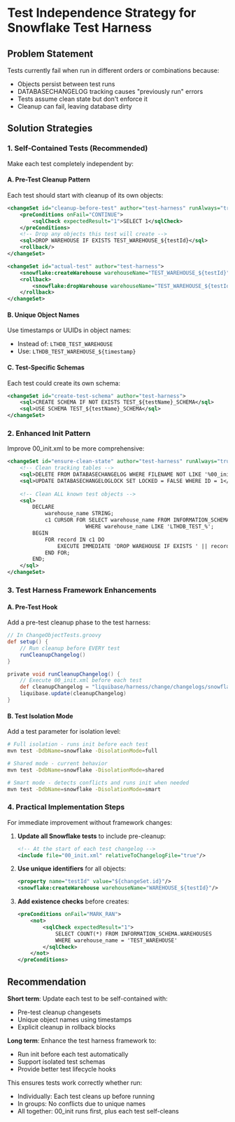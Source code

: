 # Test Independence Strategy for Snowflake Test Harness

## Problem Statement
Tests currently fail when run in different orders or combinations because:
- Objects persist between test runs
- DATABASECHANGELOG tracking causes "previously run" errors
- Tests assume clean state but don't enforce it
- Cleanup can fail, leaving database dirty

## Solution Strategies

### 1. Self-Contained Tests (Recommended)
Make each test completely independent by:

#### A. Pre-Test Cleanup Pattern
Each test should start with cleanup of its own objects:

```xml
<changeSet id="cleanup-before-test" author="test-harness" runAlways="true">
    <preConditions onFail="CONTINUE">
        <sqlCheck expectedResult="1">SELECT 1</sqlCheck>
    </preConditions>
    <!-- Drop any objects this test will create -->
    <sql>DROP WAREHOUSE IF EXISTS TEST_WAREHOUSE_${testId}</sql>
    <rollback/>
</changeSet>

<changeSet id="actual-test" author="test-harness">
    <snowflake:createWarehouse warehouseName="TEST_WAREHOUSE_${testId}"/>
    <rollback>
        <snowflake:dropWarehouse warehouseName="TEST_WAREHOUSE_${testId}"/>
    </rollback>
</changeSet>
```

#### B. Unique Object Names
Use timestamps or UUIDs in object names:
- Instead of: `LTHDB_TEST_WAREHOUSE`
- Use: `LTHDB_TEST_WAREHOUSE_${timestamp}`

#### C. Test-Specific Schemas
Each test could create its own schema:
```xml
<changeSet id="create-test-schema" author="test-harness">
    <sql>CREATE SCHEMA IF NOT EXISTS TEST_${testName}_SCHEMA</sql>
    <sql>USE SCHEMA TEST_${testName}_SCHEMA</sql>
</changeSet>
```

### 2. Enhanced Init Pattern
Improve 00_init.xml to be more comprehensive:

```xml
<changeSet id="ensure-clean-state" author="test-harness" runAlways="true">
    <!-- Clean tracking tables -->
    <sql>DELETE FROM DATABASECHANGELOG WHERE FILENAME NOT LIKE '%00_init.xml'</sql>
    <sql>UPDATE DATABASECHANGELOGLOCK SET LOCKED = FALSE WHERE ID = 1</sql>
    
    <!-- Clean ALL known test objects -->
    <sql>
        DECLARE
            warehouse_name STRING;
            c1 CURSOR FOR SELECT warehouse_name FROM INFORMATION_SCHEMA.WAREHOUSES 
                         WHERE warehouse_name LIKE 'LTHDB_TEST_%';
        BEGIN
            FOR record IN c1 DO
                EXECUTE IMMEDIATE 'DROP WAREHOUSE IF EXISTS ' || record.warehouse_name;
            END FOR;
        END;
    </sql>
</changeSet>
```

### 3. Test Harness Framework Enhancements

#### A. Pre-Test Hook
Add a pre-test cleanup phase to the test harness:

```groovy
// In ChangeObjectTests.groovy
def setup() {
    // Run cleanup before EVERY test
    runCleanupChangelog()
}

private void runCleanupChangelog() {
    // Execute 00_init.xml before each test
    def cleanupChangelog = "liquibase/harness/change/changelogs/snowflake/00_init.xml"
    liquibase.update(cleanupChangelog)
}
```

#### B. Test Isolation Mode
Add a test parameter for isolation level:

```bash
# Full isolation - runs init before each test
mvn test -DdbName=snowflake -DisolationMode=full

# Shared mode - current behavior
mvn test -DdbName=snowflake -DisolationMode=shared

# Smart mode - detects conflicts and runs init when needed
mvn test -DdbName=snowflake -DisolationMode=smart
```

### 4. Practical Implementation Steps

For immediate improvement without framework changes:

1. **Update all Snowflake tests** to include pre-cleanup:
   ```xml
   <!-- At the start of each test changelog -->
   <include file="00_init.xml" relativeToChangelogFile="true"/>
   ```

2. **Use unique identifiers** for all objects:
   ```xml
   <property name="testId" value="${changeSet.id}"/>
   <snowflake:createWarehouse warehouseName="WAREHOUSE_${testId}"/>
   ```

3. **Add existence checks** before creates:
   ```xml
   <preConditions onFail="MARK_RAN">
       <not>
           <sqlCheck expectedResult="1">
               SELECT COUNT(*) FROM INFORMATION_SCHEMA.WAREHOUSES 
               WHERE warehouse_name = 'TEST_WAREHOUSE'
           </sqlCheck>
       </not>
   </preConditions>
   ```

## Recommendation

**Short term**: Update each test to be self-contained with:
- Pre-test cleanup changesets
- Unique object names using timestamps
- Explicit cleanup in rollback blocks

**Long term**: Enhance the test harness framework to:
- Run init before each test automatically
- Support isolated test schemas
- Provide better test lifecycle hooks

This ensures tests work correctly whether run:
- Individually: Each test cleans up before running
- In groups: No conflicts due to unique names
- All together: 00_init runs first, plus each test self-cleans